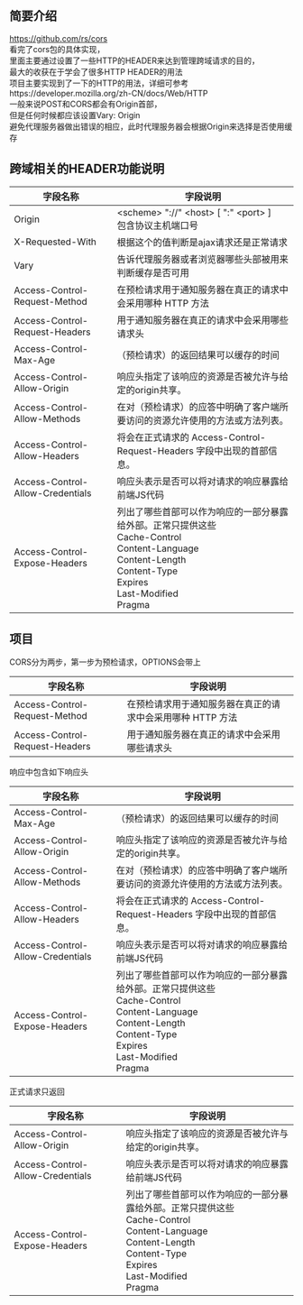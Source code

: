 ## 简要介绍
https://github.com/rs/cors  
看完了cors包的具体实现，  
里面主要通过设置了一些HTTP的HEADER来达到管理跨域请求的目的，  
最大的收获在于学会了很多HTTP HEADER的用法  
项目主要实现到了一下的HTTP的用法，详细可参考https://developer.mozilla.org/zh-CN/docs/Web/HTTP  
一般来说POST和CORS都会有Origin首部，  
但是任何时候都应该设置Vary: Origin  
避免代理服务器做出错误的相应，此时代理服务器会根据Origin来选择是否使用缓存
## 跨域相关的HEADER功能说明
|  字段名称   | 字段说明  |
|  ----  | ----  |
|  Origin     |  \<scheme> "://" \<host> [ ":" \<port> ] <br>包含协议主机端口号   |
|  X-Requested-With| 根据这个的值判断是ajax请求还是正常请求|
|  Vary | 告诉代理服务器或者浏览器哪些头部被用来判断缓存是否可用|
|  Access-Control-Request-Method   |在预检请求用于通知服务器在真正的请求中会采用哪种  HTTP 方法 |
|  Access-Control-Request-Headers |用于通知服务器在真正的请求中会采用哪些请求头|
|  Access-Control-Max-Age|（预检请求）的返回结果可以缓存的时间|
|  Access-Control-Allow-Origin |响应头指定了该响应的资源是否被允许与给定的origin共享。|
|  Access-Control-Allow-Methods| 在对（预检请求）的应答中明确了客户端所要访问的资源允许使用的方法或方法列表。|
|  Access-Control-Allow-Headers| 将会在正式请求的 Access-Control-Request-Headers 字段中出现的首部信息。|
|  Access-Control-Allow-Credentials| 响应头表示是否可以将对请求的响应暴露给前端JS代码|
|  Access-Control-Expose-Headers| 列出了哪些首部可以作为响应的一部分暴露给外部。正常只提供这些<br>Cache-Control<br>Content-Language<br>Content-Length<br>Content-Type<br>Expires<br>Last-Modified<br>Pragma|
## 项目
CORS分为两步，第一步为预检请求，OPTIONS会带上

|  字段名称   | 字段说明  |
|  ----  | ----  |
|  Access-Control-Request-Method   |在预检请求用于通知服务器在真正的请求中会采用哪种  HTTP 方法 |
|  Access-Control-Request-Headers |用于通知服务器在真正的请求中会采用哪些请求头|

响应中包含如下响应头

|  字段名称   | 字段说明  |
|  ----  | ----  |
|  Access-Control-Max-Age|（预检请求）的返回结果可以缓存的时间|
|  Access-Control-Allow-Origin |响应头指定了该响应的资源是否被允许与给定的origin共享。|
|  Access-Control-Allow-Methods| 在对（预检请求）的应答中明确了客户端所要访问的资源允许使用的方法或方法列表。|
|  Access-Control-Allow-Headers| 将会在正式请求的 Access-Control-Request-Headers 字段中出现的首部信息。|
|  Access-Control-Allow-Credentials| 响应头表示是否可以将对请求的响应暴露给前端JS代码|
|  Access-Control-Expose-Headers| 列出了哪些首部可以作为响应的一部分暴露给外部。正常只提供这些<br>Cache-Control<br>Content-Language<br>Content-Length<br>Content-Type<br>Expires<br>Last-Modified<br>Pragma|  

正式请求只返回

|  字段名称   | 字段说明  |
|  ----  | ----  |
|  Access-Control-Allow-Origin |响应头指定了该响应的资源是否被允许与给定的origin共享。|
|  Access-Control-Allow-Credentials| 响应头表示是否可以将对请求的响应暴露给前端JS代码|
|  Access-Control-Expose-Headers| 列出了哪些首部可以作为响应的一部分暴露给外部。正常只提供这些<br>Cache-Control<br>Content-Language<br>Content-Length<br>Content-Type<br>Expires<br>Last-Modified<br>Pragma|  
